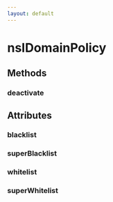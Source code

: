 ```yaml
---
layout: default
---
```


# nsIDomainPolicy #

## Methods ##

### deactivate ###

## Attributes ##

### blacklist ###

### superBlacklist ###

### whitelist ###

### superWhitelist ###

